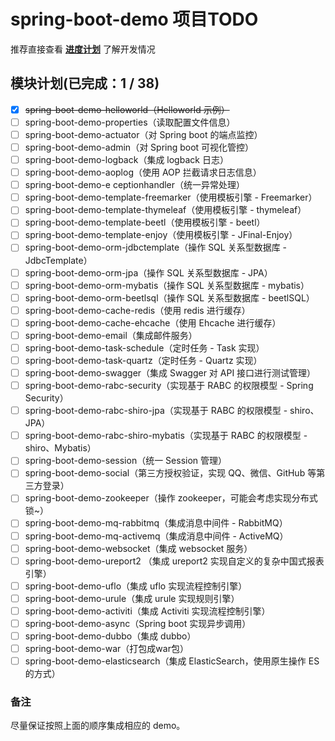 # spring-boot-demo 项目TODO

推荐直接查看 [**进度计划**](https://github.com/xkcoding/spring-boot-demo/projects/1) 了解开发情况

##  模块计划(已完成：1 / 38)

- [x] ~~spring-boot-demo-helloworld（Helloworld 示例）~~
- [ ] spring-boot-demo-properties（读取配置文件信息）
- [ ] spring-boot-demo-actuator（对 Spring boot 的端点监控）
- [ ] spring-boot-demo-admin（对 Spring boot 可视化管控）
- [ ] spring-boot-demo-logback（集成 logback 日志）
- [ ] spring-boot-demo-aoplog（使用 AOP 拦截请求日志信息）
- [ ] spring-boot-demo-e ceptionhandler（统一异常处理）
- [ ] spring-boot-demo-template-freemarker（使用模板引擎 - Freemarker）
- [ ] spring-boot-demo-template-thymeleaf（使用模板引擎 - thymeleaf）
- [ ] spring-boot-demo-template-beetl（使用模板引擎 - beetl）
- [ ] spring-boot-demo-template-enjoy（使用模板引擎 - JFinal-Enjoy）
- [ ] spring-boot-demo-orm-jdbctemplate（操作 SQL 关系型数据库 - JdbcTemplate）
- [ ] spring-boot-demo-orm-jpa（操作 SQL 关系型数据库 - JPA）
- [ ] spring-boot-demo-orm-mybatis（操作 SQL 关系型数据库 - mybatis）
- [ ] spring-boot-demo-orm-beetlsql（操作 SQL 关系型数据库 - beetlSQL）
- [ ] spring-boot-demo-cache-redis（使用 redis 进行缓存）
- [ ] spring-boot-demo-cache-ehcache（使用 Ehcache 进行缓存）
- [ ] spring-boot-demo-email（集成邮件服务）
- [ ] spring-boot-demo-task-schedule（定时任务 - Task 实现）
- [ ] spring-boot-demo-task-quartz（定时任务 - Quartz 实现）
- [ ] spring-boot-demo-swagger（集成 Swagger 对 API 接口进行测试管理）
- [ ] spring-boot-demo-rabc-security（实现基于 RABC 的权限模型 - Spring Security）
- [ ] spring-boot-demo-rabc-shiro-jpa（实现基于 RABC 的权限模型 - shiro、JPA）
- [ ] spring-boot-demo-rabc-shiro-mybatis（实现基于 RABC 的权限模型 - shiro、Mybatis）
- [ ] spring-boot-demo-session（统一 Session 管理）
- [ ] spring-boot-demo-social（第三方授权验证，实现 QQ、微信、GitHub 等第三方登录）
- [ ] spring-boot-demo-zookeeper（操作 zookeeper，可能会考虑实现分布式锁~）
- [ ] spring-boot-demo-mq-rabbitmq（集成消息中间件 - RabbitMQ）
- [ ] spring-boot-demo-mq-activemq（集成消息中间件 - ActiveMQ）
- [ ] spring-boot-demo-websocket（集成 websocket 服务）
- [ ] spring-boot-demo-ureport2 （集成 ureport2 实现自定义的复杂中国式报表引擎）
- [ ] spring-boot-demo-uflo（集成  uflo 实现流程控制引擎）
- [ ] spring-boot-demo-urule（集成  urule 实现规则引擎）
- [ ] spring-boot-demo-activiti（集成 Activiti 实现流程控制引擎）
- [ ] spring-boot-demo-async（Spring boot 实现异步调用）
- [ ] spring-boot-demo-dubbo（集成 dubbo）
- [ ] spring-boot-demo-war（打包成war包）
- [ ] spring-boot-demo-elasticsearch（集成 ElasticSearch，使用原生操作 ES 的方式）

### 备注

尽量保证按照上面的顺序集成相应的 demo。